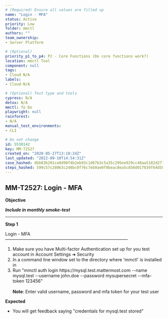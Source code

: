 ```yaml
---
# (Required) Ensure all values are filled up
name: "Login - MFA"
status: Active
priority: Low
folder: mmctl
authors: ""
team_ownership: 
- Server Platform

# (Optional)
priority_p1_to_p4: P2 - Core Functions (Do core functions work?)
location: mmctl Tool
component: null
tags: 
- Cloud N/A
labels: 
- Cloud-N/A

# (Optional) Test type and tools
cypress: N/A
detox: N/A
mmctl: To Do
playwright: null
rainforest: 
- N/A
manual_test_environments: 
- CLI

# Do not change
id: 5530142
key: MM-T2527
created_on: "2020-05-27T13:10:24Z"
last_updated: "2022-09-10T14:54:31Z"
case_hashed: dbb83b201ce8d90f4b2eb93c1d67b3c5a35c295ee929cc48aa5182d2715461c1d6e2a4480eb30bda899debab931c8454
steps_hashed: 599c57c28063c248bc0f76c7eb9ae0f0beac8ea5c850d01f039f64d5814583a80e1ecd8cde5aa545daa4c9a761b79a4b
---
```


<!-- (Auto-generated) Based on frontmatter's "key" and "name" -->

## MM-T2527: Login - MFA

**Objective**

_**Include in monthly smoke-test**_

---

**Step 1**

Login - MFA\
————————————————————————————

1. Make sure you have Multi-factor Authentication set up for you test account in Account Settings ➜ Security
2. In a command line window set to the directory where 'mmctl' is installed in
3. Run "mmctl auth login https\://mysql.test.mattermost.com --name mysql.test --username john.doe --password mysupersecret --mfa-token 123456"\
   \
   **Note**: Enter valid username, password and mfa token for your test user

**Expected**

- You will get feedback saying "credentials for mysql.test stored"
